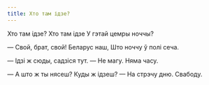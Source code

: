 ```yaml
---
title: Хто там ідзе?
---
```


Хто там ідзе? Хто там ідзе
У гэтай цемры ноччы?

— Свой, брат, свой! Беларус наш,
Што ноччу ў полі сеча.

— Ідзі ж сюды, садзіся тут.
— Не магу. Няма часу.

— А што ж ты нясеш? Куды ж ідзеш?
— На стрэчу дню. Свабоду.
